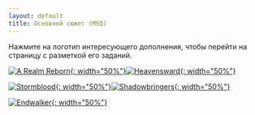 ```yaml
---
layout: default
title: Основной сюжет (MSQ)
---
```


Нажмите на логотип интересующего дополнения, чтобы перейти на страницу с разметкой его заданий.

[![A Realm Reborn](https://img.finalfantasyxiv.com/lds/promo/h/X/KCJMZLlb5Rv-N7ufzToR3Vjkrw.png){: width="50%"}](/xivrus/markdown/msq/arr)[![Heavensward](https://img.finalfantasyxiv.com/lds/promo/h/V/oix6ArbjdX0Pc-vVmcKoRl1DxQ.png){: width="50%"}](/xivrus/markdown/msq/hw)

[![Stormblood](https://img.finalfantasyxiv.com/lds/promo/h/5/qL7UGNtOLlsnvwmC1WY2qT8LQ4.png){: width="50%"}](/xivrus/markdown/msq/sb)[![Shadowbringers](https://img.finalfantasyxiv.com/lds/promo/h/k/BcleFGgVCloJ5Qenaid5yAuHkI.png){: width="50%"}](/xivrus/markdown/msq/shb)

[![Endwalker](https://img.finalfantasyxiv.com/lds/promo/h/J/AXiQV5PXQ7Km0QWGflRjhYAT7s.png){: width="50%"}](/xivrus/markdown/msq/ew)